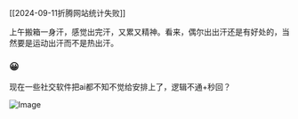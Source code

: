 [[2024-09-11折腾网站统计失败]]

上午搬箱一身汗，感觉出完汗，又累又精神。看来，偶尔出出汗还是有好处的，当然要是运动出汗而不是热出汗。

### 😀
现在一些社交软件把ai都不知不觉给安排上了，逻辑不通+秒回？

<img src="https://c.zhzhzh.fun/d/123%E4%BA%91%E7%9B%98/%E5%9B%BE%E7%89%87/IMG_20240912_130718.jpg?sign=qxTXNn3BpfpSPRTybVfJtutBgDFJ7khPfuXn8nOHclg=:0" alt="Image" style="max-width: 100%; height: auto;">